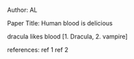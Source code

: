 Author: AL

Paper Title: Human blood is delicious

dracula likes blood [1. Dracula, 2. vampire]

references:
ref 1
ref 2
